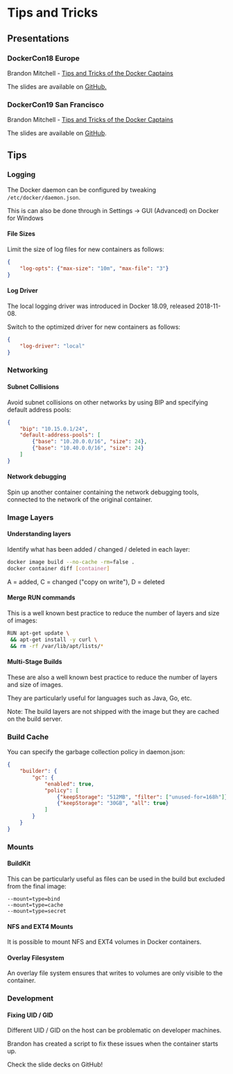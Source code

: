 # Tips and Tricks

## Presentations

### DockerCon18 Europe

Brandon Mitchell - [Tips and Tricks of the Docker Captains](https://www.youtube.com/watch?v=fdB31LScQzY&list)

The slides are available on [GitHub.](https://github.com/sudo-bmitch/presentations/tree/master/dc2018eu)

### DockerCon19 San Francisco

Brandon Mitchell - [Tips and Tricks of the Docker Captains](https://www.youtube.com/watch?v=woBI466WMR8)

The slides are available on [GitHub](https://github.com/sudo-bmitch/presentations/tree/master/dc2019).



## Tips

### Logging

The Docker daemon can be configured by tweaking `/etc/docker/daemon.json`.

This is can also be done through in Settings -> GUI (Advanced) on Docker for Windows

#### File Sizes

Limit the size of log files for new containers as follows:

```json
{
    "log-opts": {"max-size": "10m", "max-file": "3"}
}
```

#### Log Driver

The local logging driver was introduced in Docker 18.09, released 2018-11-08.

Switch to the optimized driver for new containers as follows:

```json
{
    "log-driver": "local"
}
```





### Networking

#### Subnet Collisions

Avoid subnet collisions on other networks by using BIP and specifying default address pools:

```json
{
    "bip": "10.15.0.1/24",
    "default-address-pools": [
        {"base": "10.20.0.0/16", "size": 24},
        {"base": "10.40.0.0/16", "size": 24}
    ]
}
```

#### Network debugging

Spin up another container containing the network debugging tools, connected to the network of the original container.



### Image Layers

#### Understanding layers

Identify what has been added / changed / deleted in each layer:

````sh
docker image build --no-cache -rm=false .
docker container diff [container]
````

A = added, C = changed ("copy on write"), D = deleted

#### Merge RUN commands

This is a well known best practice to reduce the number of layers and size of images:

```sh
RUN apt-get update \
 && apt-get install -y curl \
 && rm -rf /var/lib/apt/lists/*
```

#### Multi-Stage Builds

These are also a well known best practice to reduce the number of layers and size of images.

They are particularly useful for languages such as Java, Go, etc.

Note: The build layers are not shipped with the image but they are cached on the build server.



### Build Cache

You can specify the garbage collection policy in daemon.json:

```json
{
    "builder": {
        "gc": {
            "enabled": true,
            "policy": [
                {"keepStorage": "512MB", "filter": ["unused-for=168h"]},
                {"keepStorage": "30GB", "all": true}
            ]
        }
    }
}
```



### Mounts

#### BuildKit

This can be particularly useful as files can be used in the build but excluded from the final image:

```
--mount=type=bind
--mount=type=cache
--mount=type=secret
```

#### NFS and EXT4 Mounts

It is possible to mount NFS and EXT4 volumes in Docker containers.

#### Overlay Filesystem

An overlay file system ensures that writes to volumes are only visible to the container.



### Development

#### Fixing UID / GID

Different UID / GID on the host can be problematic on developer machines.

Brandon has created a script to fix these issues when the container starts up.

Check the slide decks on GitHub!


